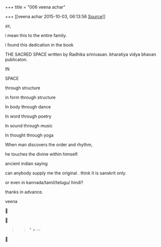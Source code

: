 +++
title = "006 veena achar"

+++
[[veena achar	2015-10-03, 06:13:56 [Source](https://groups.google.com/g/samskrita/c/kD-0p0h11JE)]]



sir,  

i mean this to the entire family.  

i found this dedication in the book  

THE SACRED SPACE written by Radhika srinivasan. bharatiya vidya bhavan publicaton.  
  
  
IN  

SPACE  

through structure  

in form through structure  

In body through dance  

In word through poetry  

In sound through music  

In thought through yoga  

When man discovers the order and rhythm,  

he touches the divine within himself.  
  

ancient indian saying  
  

can anybody supply me the original . think it is sanskrit only.  

or even in kannada/tamil/telugu/ hindi?  

thanks in advance.  

veena  

  





> 
> > 
> > " >
> --  
> > 
> > 



